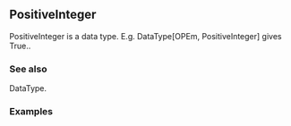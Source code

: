 ##  PositiveInteger 

PositiveInteger is a data type. E.g. DataType[OPEm, PositiveInteger] gives True..

###  See also 

DataType.

###  Examples 